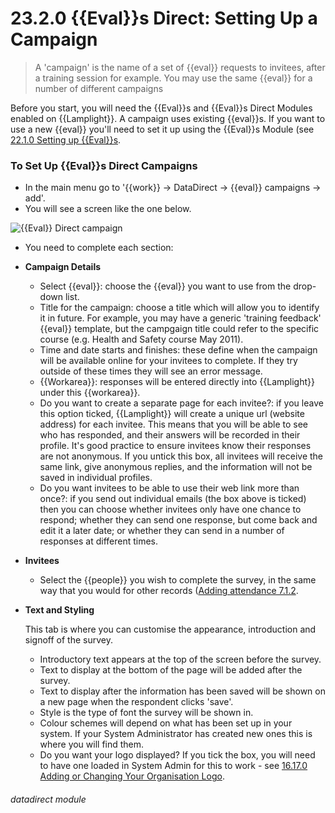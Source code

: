 # 23.2.0 {{Eval}}s Direct: Setting Up a Campaign

> A 'campaign' is the name of a set of {{eval}} requests to invitees, after a training session for example. You may use the same {{eval}} for a number of different campaigns 


Before you start, you will need the {{Eval}}s and {{Eval}}s Direct Modules enabled on {{Lamplight}}.  A campaign uses existing {{eval}}s.  If you want to use a new {{eval}} you'll need to set it up using the {{Eval}}s Module (see [22.1.0 Setting up {{Eval}}s](/help/index/p/22.1.0).

### To Set Up {{Eval}}s Direct Campaigns

- In the main menu go to '{{work}} -> DataDirect -> {{eval}} campaigns -> add'.
- You will see a screen like the one below.

![{{Eval}} Direct campaign](23.2.0a.png)

- You need to complete each section:
  
- **Campaign Details**
   - Select {{eval}}: choose the {{eval}} you want to use from the drop-down list.
   - Title for the campaign: choose a title which will allow you to identify it in future. For example, you may have a generic 'training feedback' {{eval}} template, but the campgaign title could refer to the specific course (e.g. Health and Safety course May 2011). 
   - Time and date starts and finishes: these define when the campaign will be available online for your invitees to complete. If they try outside of these times they will see an error message.
   - {{Workarea}}: responses will be entered directly into {{Lamplight}} under this {{workarea}}.
   - Do you want to create a separate page for each invitee?: if you leave this option ticked, {{Lamplight}} will create a unique url (website address) for each invitee.  This means that you will be able to see who has responded, and their answers will be recorded in their profile.  It's good practice to ensure invitees know their responses are not anonymous.  If you untick this box, all invitees will receive the same link, give anonymous replies, and the information will not be saved in individual profiles.
   - Do you want invitees to be able to use their web link more than once?: if you send out individual emails (the box above is ticked) then you can choose whether invitees only have one chance to respond; whether they can send one response, but come back and edit it a later date; or whether they can send in a number of responses at different times.

- **Invitees**
   - Select the {{people}} you wish to complete the survey, in the same way that you would for other records ([Adding attendance 7.1.2](/help/index/p/7.1.2).

- **Text and Styling**  
   
   This tab is where you can customise the appearance, introduction and signoff of the survey.
    - Introductory text appears at the top of the screen before the survey.
    - Text to display at the bottom of the page will be added after the survey.
    - Text to display after the information has been saved will be shown on a new page when the respondent clicks 'save'.
    - Style is the type of font the survey will be shown in.
    - Colour schemes will depend on what has been set up in your system. If your System Administrator has created new ones this is where you will find them.
    - Do you want your logo displayed? If you tick the box, you will need to have one loaded in System Admin for this to work - see [16.17.0 Adding or Changing Your Organisation Logo](/help/index/p/16.17.0).
  

###### datadirect module
